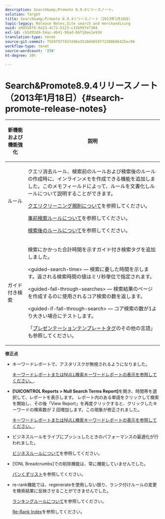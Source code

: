 ```yaml
---
description: Search&amp;Promote 8.9.4リリースノート。
solution: Target
title: Search&amp;Promote 8.9.4リリースノート（2013年1月18日）
topic-legacy: Release Notes,Site search and merchandising
uuid: a9d550f6-0a23-4c71-b123-c31b997e7384
exl-id: cb5d93d9-54ac-4b41-96ad-66f18ee1e934
translation-type: tm+mt
source-git-commit: 7559f5f7437d46e3510d4659772308666425ec96
workflow-type: tm+mt
source-wordcount: '259'
ht-degree: 30%

---
```


# Search&amp;Promote8.9.4リリースノート（2013年1月18日）{#search-promote-release-notes}

<table> 
 <thead> 
  <tr> 
   <th colname="col1" class="entry"> <p>新機能および機能強化 </p> </th> 
   <th colname="col2" class="entry"> <p>説明 </p> </th> 
  </tr> 
 </thead>
 <tbody> 
  <tr> 
   <td colname="col1"> <p>ルール </p> </td> 
   <td colname="col2"> <p> クエリ消去ルール、検索前のルールおよび検索後のルールの作成時に、インラインメモを作成できる機能を追加しました。このメモフィールドによって、ルールを文書化しルールについて説明することができます。 </p> <p><a href="../c-about-rules-menu/c-about-query-cleaning-rules.md#concept_17F3CDDC3C8A4128AF092A82B777B86C" format="dita" scope="local">クエリクリーニング規則について</a>を参照してください。 </p> <p><a href="../c-about-rules-menu/c-about-pre-search-rules.md#concept_5BF84BB6FACB4645BA9CB7496A01CD1F" format="dita" scope="local">事前検索ルールについて</a>を参照してください。 </p> <p><a href="../c-about-rules-menu/c-about-post-search-rules.md#concept_AF6ADFCC0ADF4A788003964939917FDE" format="dita" scope="local">検索後のルールについて</a>を参照してください。 </p> </td> 
  </tr> 
  <tr> 
   <td colname="col1"> <p>ガイド付き検索 </p> </td> 
   <td colname="col2"> <p> 検索にかかった合計時間を示すガイド付き検索タグを追加しました。 </p> <p> <span class="codeph"> &lt;guided-search-time&gt;</span>  — 検索に要した時間を示します。返される検索時間の値はミリ秒単位で指定されます。 </p> <p> <span class="codeph"> &lt;guided-fall-through-searches&gt;</span>  — 検索結果のページを作成するのに使用されるコア検索の数を返します。 </p> <p> <span class="codeph"> &lt;guided-if-fall-through-search&gt;</span>  — コア検索の数が1より大きい場合にテストします。 </p> <p>「<a href="../c-appendices/c-templates.md#reference_F1BBF616BCEC4AD7B2548ECD3CA74C64" format="dita" scope="local">プレゼンテーションテンプレートタグ</a>のその他の言語」も参照してください。 </p> </td> 
  </tr> 
 </tbody> 
</table>

**修正点**

* キーワードレポートで、アスタリスクが無視されるようになりました。

   [キーワードレポートまたはNULL検索キーワードレポートの表示を参照してください。](../c-about-reports-menu/c-about-reports-menu.md#task_53B7ED1582DD4B0E8376546A7AFC789A).

* **[!UICONTROL Reports > Null Search Terms Report]**&#x200B;を開き、時間帯を選択して、レポートを表示します。 レポート内のある単語をクリックして検索を開始し、その後「View Report」を再度クリックすると、クリックしたキーワードの検索数が 2 回増加します。この現象が修正されました。

   [キーワードレポートまたはNULL検索キーワードレポートの表示を参照してください。](../c-about-reports-menu/c-about-reports-menu.md#task_53B7ED1582DD4B0E8376546A7AFC789A).

* ビジネスルールをライブにプッシュしたときのパフォーマンスの最適化が行われました。

   [ビジネスルールについて](../c-about-rules-menu/c-about-business-rules.md#concept_2A93D76216754D3D8412CDEA00BD26BD)を参照してください。

* [!DNL Breadcrumbs]での削除機能は、常に機能していませんでした。

   [パンくずリスト](../c-about-design-menu/c-about-breadcrumbs.md#concept_FB8A943C594A4A1593B118141DA61F03)を参照してください。

* re-rank機能では、regenerateを使用しない限り、ランク付けルールの変更を検索結果に反映させることができませんでした。

   [ランキングルールについて](../c-about-rules-menu/c-about-ranking-rules.md#concept_F555C076759B4E81B925441CFE707397)を参照してください。

   [Re-Rank Index](../c-about-index-menu/c-about-re-rank-index.md#concept_147B0A9FCD51451787DA898E06F7C692)を参照してください。
